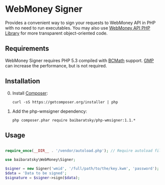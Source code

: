 WebMoney Signer
===============
Provides a convenient way to sign your requests to WebMoney API in PHP with no need to run executables.
You may also use [WebMoney API PHP Library](https://github.com/baibaratsky/php-webmoney) for more transparent object-oriented code.


Requirements
------------
WebMoney Signer requires PHP 5.3 compiled with [BCMath](http://www.php.net/manual/en/book.bc.php) support.
[GMP](http://www.php.net/manual/en/book.gmp.php) can increase the performance, but is not required.


Installation
------------
0. Install [Composer](http://getcomposer.org/):

    ```
    curl -sS https://getcomposer.org/installer | php
    ```

0. Add the php-wmsigner dependency:

    ```
    php composer.phar require baibaratsky/php-wmsigner:1.1.*
    ```

Usage
-----
```php

require_once(__DIR__ . '/vendor/autoload.php'); // Require autoload file generated by composer

use baibaratsky\WebMoney\Signer;

$signer = new Signer('wmid', '/full/path/to/the/key.kwm', 'password');
$data = 'Data to be signed'; 
$signature = $signer->sign($data);
```
